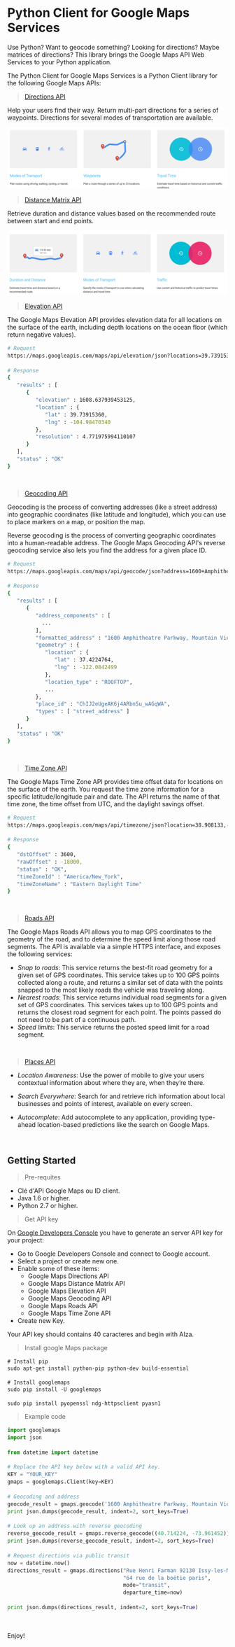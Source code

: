 # Python Client for Google Maps Services

Use Python? Want to geocode something? Looking for directions? Maybe matrices of directions? This library brings the Google Maps API Web Services to your Python application. 

The Python Client for Google Maps Services is a Python Client library for the following Google Maps APIs:

> [Directions API](https://developers.google.com/maps/documentation/directions/)

Help your users find their way.
Return multi-part directions for a series of waypoints. Directions for several modes of transportation are available.

![Direction API](https://github.com/gamboabdoulraoufou/google-maps-API/blob/master/direction.png)
<br/>

> [Distance Matrix API](https://developers.google.com/maps/documentation/distancematrix/)

Retrieve duration and distance values based on the recommended route between start and end points.

![Distance MAtrix](https://github.com/gamboabdoulraoufou/google-maps-API/blob/master/distance_matrix.png)
<br/>

> [Elevation API](https://developers.google.com/maps/documentation/elevation/)

The Google Maps Elevation API provides elevation data for all locations on the surface of the earth, including depth locations on the ocean floor (which return negative values).

```sh 
# Request
https://maps.googleapis.com/maps/api/elevation/json?locations=39.7391536,-104.9847034&key=YOUR_API_KEY

# Response
{
   "results" : [
      {
         "elevation" : 1608.637939453125,
         "location" : {
            "lat" : 39.73915360,
            "lng" : -104.98470340
         },
         "resolution" : 4.771975994110107
      }
   ],
   "status" : "OK"
}

```  
<br/> 

> [Geocoding API](https://developers.google.com/maps/documentation/geocoding/)

Geocoding is the process of converting addresses (like a street address) into geographic coordinates (like latitude and longitude), which you can use to place markers on a map, or position the map.

Reverse geocoding is the process of converting geographic coordinates into a human-readable address. The Google Maps Geocoding API's reverse geocoding service also lets you find the address for a given place ID.

```sh  
# Request
https://maps.googleapis.com/maps/api/geocode/json?address=1600+Amphitheatre+Parkway,+Mountain+View,+CA&key=YOUR_API_KEY

# Response
{
   "results" : [
      {
         "address_components" : [
           ...
         ],
         "formatted_address" : "1600 Amphitheatre Parkway, Mountain View, CA 94043, USA",
         "geometry" : {
            "location" : {
               "lat" : 37.4224764,
               "lng" : -122.0842499
            },
            "location_type" : "ROOFTOP",
            ...
         },
         "place_id" : "ChIJ2eUgeAK6j4ARbn5u_wAGqWA",
         "types" : [ "street_address" ]
      }
   ],
   "status" : "OK"
}

```
<br>

> [Time Zone API](https://developers.google.com/maps/documentation/timezone/)

The Google Maps Time Zone API provides time offset data for locations on the surface of the earth. You request the time zone information for a specific latitude/longitude pair and date. The API returns the name of that time zone, the time offset from UTC, and the daylight savings offset.

```sh
# Request
https://maps.googleapis.com/maps/api/timezone/json?location=38.908133,-77.047119&timestamp=1458000000&key=YOUR_API_KEY

# Response
{
   "dstOffset" : 3600,
   "rawOffset" : -18000,
   "status" : "OK",
   "timeZoneId" : "America/New_York",
   "timeZoneName" : "Eastern Daylight Time"
}
``` 
<br/>

> [Roads API](https://developers.google.com/maps/documentation/roads/)

The Google Maps Roads API allows you to map GPS coordinates to the geometry of the road, and to determine the speed limit along those road segments. The API is available via a simple HTTPS interface, and exposes the following services:

- _Snap to roads_: This service returns the best-fit road geometry for a given set of GPS coordinates. This service takes up to 100 GPS points collected along a route, and returns a similar set of data with the points snapped to the most likely roads the vehicle was traveling along.  
- _Nearest roads_: This service returns individual road segments for a given set of GPS coordinates. This services takes up to 100 GPS points and returns the closest road segment for each point. The points passed do not need to be part of a continuous path.
- _Speed limits_: This service returns the posted speed limit for a road segment. 

<br/>

> [Places API](https://developers.google.com/places/)

- _Location Awareness_: 
Use the power of mobile to give your users contextual information about where they are, when they’re there.

- _Search Everywhere_:
Search for and retrieve rich information about local businesses and points of interest, available on every screen.

- _Autocomplete_:
Add autocomplete to any application, providing type-ahead location-based predictions like the search on Google Maps.
<br/>


## Getting Started

> Pre-requites

- Clé d'API Google Maps ou ID client.
- Java 1.6 or higher.
- Python 2.7 or higher.

> Get API key

On [Google Developers Console](https://console.developers.google.com/?hl=fr) you have to generate an server API key for your project:
- Go to Google Developers Console and connect to Google account.
- Select a project or create new one.
- Enable some of these items:
   - Google Maps Directions API
   - Google Maps Distance Matrix API
   - Google Maps Elevation API
   - Google Maps Geocoding API
   - Google Maps Roads API
   - Google Maps Time Zone API
- Create new Key.

Your API key should contains 40 caracteres and begin with AIza.

> Install google Maps package

``` 
# Install pip
sudo apt-get install python-pip python-dev build-essential 

# Install googlemaps
sudo pip install -U googlemaps

sudo pip install pyopenssl ndg-httpsclient pyasn1

``` 

> Example code

```py
import googlemaps
import json

from datetime import datetime

# Replace the API key below with a valid API key.
KEY = "YOUR_KEY"
gmaps = googlemaps.Client(key=KEY)

# Geocoding and address
geocode_result = gmaps.geocode('1600 Amphitheatre Parkway, Mountain View, CA')
print json.dumps(geocode_result, indent=2, sort_keys=True)

# Look up an address with reverse geocoding
reverse_geocode_result = gmaps.reverse_geocode((40.714224, -73.961452))
print json.dumps(reverse_geocode_result, indent=2, sort_keys=True)

# Request directions via public transit
now = datetime.now()
directions_result = gmaps.directions("Rue Henri Farman 92130 Issy-les-Moulineaux",
                                     "64 rue de la boétie paris",
                                     mode="transit",
                                     departure_time=now)

print json.dumps(directions_result, indent=2, sort_keys=True)
                                     
                                     
``` 

Enjoy!
